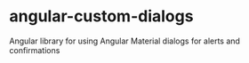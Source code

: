 # angular-custom-dialogs
Angular library for using Angular Material dialogs for alerts and confirmations

